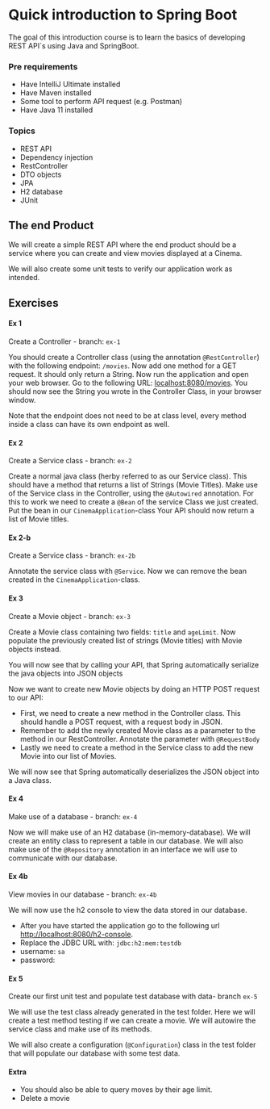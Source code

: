 # Quick introduction to Spring Boot

The goal of this introduction course is to learn the basics of developing REST API´s using Java and SpringBoot.

### Pre requirements
- Have IntelliJ Ultimate installed
- Have Maven installed
- Some tool to perform API request (e.g. Postman)
- Have Java 11 installed

### Topics
- REST API
- Dependency injection
- RestController
- DTO objects
- JPA
- H2 database
- JUnit


## The end Product
We will create a simple REST API where the end product should be a service where you can create and view movies displayed at a Cinema.

We will also create some unit tests to verify our application work as intended.

## Exercises

#### Ex 1
Create a Controller - branch: `ex-1`

You should create a Controller class (using the annotation `@RestController`) with the following endpoint: `/movies`. 
Now add one method for a GET request. It should only return a String.
Now run the application and open your web browser. Go to the following URL: [localhost:8080/movies](http://localhost:8080/movies). You should now see the String you wrote in the Controller Class, in your browser window.

Note that the endpoint does not need to be at class level, every method inside a class can have its own endpoint as well.

#### Ex 2
Create a Service class - branch: `ex-2`

Create a normal java class (herby referred to as our Service class). This should have a method that returns a list of Strings (Movie Titles). 
Make use of the Service class in the Controller, using the `@Autowired` annotation.
For this to work we need to create a `@Bean` of the service Class we just created. Put the bean in our `CinemaApplication`-class
Your API should now return a list of Movie titles.


#### Ex 2-b
Create a Service class - branch: `ex-2b`

Annotate the service class with `@Service`. Now we can remove the bean created in the `CinemaApplication`-class.

#### Ex 3
Create a Movie object - branch: `ex-3`

Create a Movie class containing two fields: `title` and `ageLimit`. 
Now populate the previously created list of strings (Movie titles) with Movie objects instead.

You will now see that by calling your API, that Spring automatically serialize the java objects into JSON objects

Now we want to create new Movie objects by doing an HTTP POST request to our API: 
- First, we need to create a new method in the Controller class. This should handle a POST request, with a request body in JSON.
- Remember to add the newly created Movie class as a parameter to the method in our RestController. Annotate the parameter with `@RequestBody`
- Lastly we need to create a method in the Service class to add the new Movie into our list of Movies.

We will now see that Spring automatically deserializes the JSON object into a Java class.

#### Ex 4
Make use of a database - branch: `ex-4`

Now we will make use of an H2 database (in-memory-database). We will create an entity class to represent a table in our database.
We will also make use of the `@Repository` annotation in an interface we will use to communicate with our database.

#### Ex 4b
View movies in our database - branch: `ex-4b`

We will now use the h2 console to view the data stored in our database. 
- After you have started the application go to the following url [http://localhost:8080/h2-console](http://localhost:8080/h2-console).
- Replace the JDBC URL with: `jdbc:h2:mem:testdb`
- username: `sa`
- password: <let this field be empty>

#### Ex 5
Create our first unit test and populate test database with data- branch `ex-5`

We will use the test class already generated in the test folder. 
Here we will create a test method testing if we can create a movie.
We will autowire the service class and make use of its methods.

We will also create a configuration (`@Configuration`) class in the test folder that will populate our database with some test data.

#### Extra
- You should also be able to query moves by their age limit.
- Delete a movie
